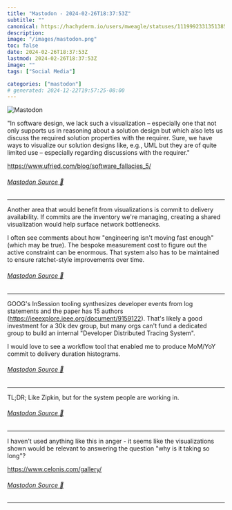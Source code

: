 ```yaml
---
title: "Mastodon - 2024-02-26T18:37:53Z"
subtitle: ""
canonical: https://hachyderm.io/users/mweagle/statuses/111999233135138596
description:
image: "/images/mastodon.png"
toc: false
date: 2024-02-26T18:37:53Z
lastmod: 2024-02-26T18:37:53Z
image: ""
tags: ["Social Media"]

categories: ["mastodon"]
# generated: 2024-12-22T19:57:25-08:00
---
```

![Mastodon](/images/mastodon.png)

<p>&quot;In software design, we lack such a visualization – especially one that not only supports us in reasoning about a solution design but which also lets us discuss the required solution properties with the requirer. Sure, we have ways to visualize our solution designs like, e.g., UML but they are of quite limited use – especially regarding discussions with the requirer.&quot;</p><p><a href="https://www.ufried.com/blog/software_fallacies_5/" target="_blank" rel="nofollow noopener noreferrer" translate="no"><span class="invisible">https://www.</span><span class="ellipsis">ufried.com/blog/software_falla</span><span class="invisible">cies_5/</span></a></p>


###### [Mastodon Source 🐘](https://hachyderm.io/@mweagle/111999233135138596)

___

<p>Another area that would benefit from visualizations is commit to delivery availability. If commits are the inventory we&#39;re managing, creating a shared visualization would help surface network bottlenecks. </p><p>I often see comments about how &quot;engineering isn&#39;t moving fast enough&quot; (which may be true).  The bespoke measurement cost to figure out the active constraint can be enormous. That system also has to be maintained to ensure ratchet-style improvements over time.</p>


###### [Mastodon Source 🐘](https://hachyderm.io/@mweagle/111999293860775270)

___

<p>GOOG&#39;s InSession tooling synthesizes developer events from log statements and the paper has 15 authors (<a href="https://ieeexplore.ieee.org/document/9159122" target="_blank" rel="nofollow noopener noreferrer" translate="no"><span class="invisible">https://</span><span class="ellipsis">ieeexplore.ieee.org/document/9</span><span class="invisible">159122</span></a>). That&#39;s likely a good investment for a 30k dev group, but many orgs can&#39;t fund a dedicated group to build an internal &quot;Developer Distributed Tracing System&quot;. </p><p>I would love to see a workflow tool that enabled me to produce MoM/YoY commit to delivery duration histograms.</p>


###### [Mastodon Source 🐘](https://hachyderm.io/@mweagle/111999329928147248)

___

<p>TL;DR; Like Zipkin, but for the system people are working in.</p>


###### [Mastodon Source 🐘](https://hachyderm.io/@mweagle/111999338897921087)

___

<p>I haven&#39;t used anything like this in anger -  it seems like the visualizations shown would be relevant to answering the question &quot;why is it taking so long&quot;? </p><p><a href="https://www.celonis.com/gallery/" target="_blank" rel="nofollow noopener noreferrer" translate="no"><span class="invisible">https://www.</span><span class="">celonis.com/gallery/</span><span class="invisible"></span></a></p>


###### [Mastodon Source 🐘](https://hachyderm.io/@mweagle/111999365262016742)

___
